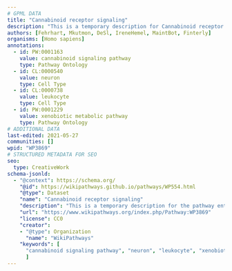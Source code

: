 ```yaml
---
# GPML DATA
title: "Cannabinoid receptor signaling"
description: "This is a temporary description for Cannabinoid receptor signaling"
authors: [Fehrhart, Mkutmon, DeSl, IreneHemel, MaintBot, Finterly]
organisms: [Homo sapiens]
annotations:
  - id: PW:0001163
    value: cannabinoid signaling pathway
    type: Pathway Ontology
  - id: CL:0000540
    value: neuron
    type: Cell Type
  - id: CL:0000738
    value: leukocyte
    type: Cell Type
  - id: PW:0001229
    value: xenobiotic metabolic pathway
    type: Pathway Ontology
# ADDITIONAL DATA
last-edited: 2021-05-27
communities: []
wpid: "WP3869"
# STRUCTURED METADATA FOR SEO
seo:
  type: CreativeWork
schema-jsonld:
  - "@context": https://schema.org/
    "@id": https://wikipathways.github.io/pathways/WP554.html
    "@type": Dataset
    "name": "Cannabinoid receptor signaling"
    "description": "This is a temporary description for the pathway entitled: Cannabinoid receptor signaling"
    "url": "https://www.wikipathways.org/index.php/Pathway:WP3869"
    "license": CC0
    "creator":
    - "@type": Organization
      "name": "WikiPathways"
    "keywords": [
      "cannabinoid signaling pathway", "neuron", "leukocyte", "xenobiotic metabolic pathway",
      ]
---
```


